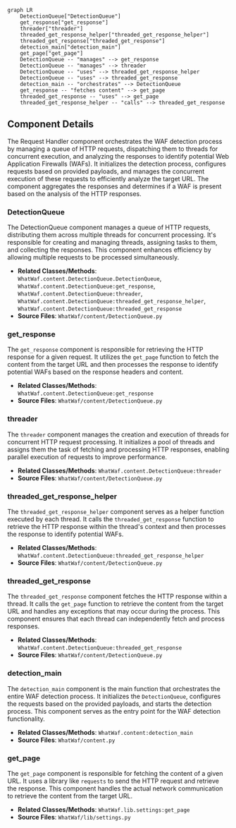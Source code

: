 ```mermaid
graph LR
    DetectionQueue["DetectionQueue"]
    get_response["get_response"]
    threader["threader"]
    threaded_get_response_helper["threaded_get_response_helper"]
    threaded_get_response["threaded_get_response"]
    detection_main["detection_main"]
    get_page["get_page"]
    DetectionQueue -- "manages" --> get_response
    DetectionQueue -- "manages" --> threader
    DetectionQueue -- "uses" --> threaded_get_response_helper
    DetectionQueue -- "uses" --> threaded_get_response
    detection_main -- "orchestrates" --> DetectionQueue
    get_response -- "fetches content" --> get_page
    threaded_get_response -- "uses" --> get_page
    threaded_get_response_helper -- "calls" --> threaded_get_response
```

## Component Details

The Request Handler component orchestrates the WAF detection process by managing a queue of HTTP requests, dispatching them to threads for concurrent execution, and analyzing the responses to identify potential Web Application Firewalls (WAFs). It initializes the detection process, configures requests based on provided payloads, and manages the concurrent execution of these requests to efficiently analyze the target URL. The component aggregates the responses and determines if a WAF is present based on the analysis of the HTTP responses.

### DetectionQueue
The DetectionQueue component manages a queue of HTTP requests, distributing them across multiple threads for concurrent processing. It's responsible for creating and managing threads, assigning tasks to them, and collecting the responses. This component enhances efficiency by allowing multiple requests to be processed simultaneously.
- **Related Classes/Methods**: `WhatWaf.content.DetectionQueue.DetectionQueue`, `WhatWaf.content.DetectionQueue:get_response`, `WhatWaf.content.DetectionQueue:threader`, `WhatWaf.content.DetectionQueue:threaded_get_response_helper`, `WhatWaf.content.DetectionQueue:threaded_get_response`
- **Source Files**: `WhatWaf/content/DetectionQueue.py`

### get_response
The `get_response` component is responsible for retrieving the HTTP response for a given request. It utilizes the `get_page` function to fetch the content from the target URL and then processes the response to identify potential WAFs based on the response headers and content.
- **Related Classes/Methods**: `WhatWaf.content.DetectionQueue:get_response`
- **Source Files**: `WhatWaf/content/DetectionQueue.py`

### threader
The `threader` component manages the creation and execution of threads for concurrent HTTP request processing. It initializes a pool of threads and assigns them the task of fetching and processing HTTP responses, enabling parallel execution of requests to improve performance.
- **Related Classes/Methods**: `WhatWaf.content.DetectionQueue:threader`
- **Source Files**: `WhatWaf/content/DetectionQueue.py`

### threaded_get_response_helper
The `threaded_get_response_helper` component serves as a helper function executed by each thread. It calls the `threaded_get_response` function to retrieve the HTTP response within the thread's context and then processes the response to identify potential WAFs.
- **Related Classes/Methods**: `WhatWaf.content.DetectionQueue:threaded_get_response_helper`
- **Source Files**: `WhatWaf/content/DetectionQueue.py`

### threaded_get_response
The `threaded_get_response` component fetches the HTTP response within a thread. It calls the `get_page` function to retrieve the content from the target URL and handles any exceptions that may occur during the process. This component ensures that each thread can independently fetch and process responses.
- **Related Classes/Methods**: `WhatWaf.content.DetectionQueue:threaded_get_response`
- **Source Files**: `WhatWaf/content/DetectionQueue.py`

### detection_main
The `detection_main` component is the main function that orchestrates the entire WAF detection process. It initializes the `DetectionQueue`, configures the requests based on the provided payloads, and starts the detection process. This component serves as the entry point for the WAF detection functionality.
- **Related Classes/Methods**: `WhatWaf.content:detection_main`
- **Source Files**: `WhatWaf/content.py`

### get_page
The `get_page` component is responsible for fetching the content of a given URL. It uses a library like `requests` to send the HTTP request and retrieve the response. This component handles the actual network communication to retrieve the content from the target URL.
- **Related Classes/Methods**: `WhatWaf.lib.settings:get_page`
- **Source Files**: `WhatWaf/lib/settings.py`